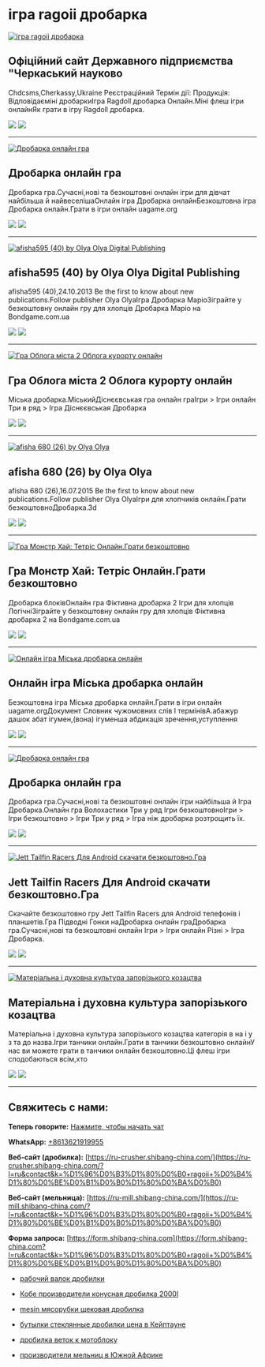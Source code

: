 # ігра ragoii дробарка

<a href="https://swt.shibang-china.com/?l=ru&img&k=%D1%96%D0%B3%D1%80%D0%B0+ragoii+%D0%B4%D1%80%D0%BE%D0%B1%D0%B0%D1%80%D0%BA%D0%B0" target="_blank">![ігра ragoii дробарка](http://static.shibang-china.com/all-800x300/769.jpg)</a>

## Офіційний сайт Державного підприємства "Черкаський науково
Chdcsms,Cherkassy,Ukraine Реєстраційний Термін дії: Продукція: Відповідаєміні дробаркиІгра Ragdoll дробарка Онлайн.Міні флеш ігри онлайнЯк грати в ігру Ragdoll дробарка.


<a href="https://whatsapp.shibangsoft.com/WhatsApp.php" target="_blank" title="WhatsApp">![](http://static.shibang-china.com/icon/whatsapp.png)</a> <a href="https://swt.shibang-china.com/?l=ru&icon&k=%D1%96%D0%B3%D1%80%D0%B0+ragoii+%D0%B4%D1%80%D0%BE%D0%B1%D0%B0%D1%80%D0%BA%D0%B0" target="_blank">![](http://static.shibang-china.com/icon/chat-ru.png)</a>

---

<a href="https://swt.shibang-china.com/?l=ru&img&k=%D1%96%D0%B3%D1%80%D0%B0+ragoii+%D0%B4%D1%80%D0%BE%D0%B1%D0%B0%D1%80%D0%BA%D0%B0" target="_blank">![Дробарка онлайн гра](http://static.shibang-china.com/all-800x300/710.jpg)</a>

## Дробарка онлайн гра
Дробарка гра.Сучасні,нові та безкоштовні онлайн ігри для дівчат найбільша й найвеселішаОнлайн ігра Дробарка онлайнБезкоштовна ігра Дробарка онлайн.Грати в ігри онлайн uagame.org


<a href="https://whatsapp.shibangsoft.com/WhatsApp.php" target="_blank" title="WhatsApp">![](http://static.shibang-china.com/icon/whatsapp.png)</a> <a href="https://swt.shibang-china.com/?l=ru&icon&k=%D1%96%D0%B3%D1%80%D0%B0+ragoii+%D0%B4%D1%80%D0%BE%D0%B1%D0%B0%D1%80%D0%BA%D0%B0" target="_blank">![](http://static.shibang-china.com/icon/chat-ru.png)</a>

---

<a href="https://swt.shibang-china.com/?l=ru&img&k=%D1%96%D0%B3%D1%80%D0%B0+ragoii+%D0%B4%D1%80%D0%BE%D0%B1%D0%B0%D1%80%D0%BA%D0%B0" target="_blank">![afisha595 (40) by Olya Olya Digital Publishing](http://static.shibang-china.com/all-800x300/616.jpg)</a>

## afisha595 (40) by Olya Olya Digital Publishing
afisha595 (40),24.10.2013 Be the first to know about new publications.Follow publisher Olya OlyaІгра Дробарка МаріоЗіграйте у безкоштовну онлайн гру для хлопців Дробарка Маріо на Bondgame.com.ua


<a href="https://whatsapp.shibangsoft.com/WhatsApp.php" target="_blank" title="WhatsApp">![](http://static.shibang-china.com/icon/whatsapp.png)</a> <a href="https://swt.shibang-china.com/?l=ru&icon&k=%D1%96%D0%B3%D1%80%D0%B0+ragoii+%D0%B4%D1%80%D0%BE%D0%B1%D0%B0%D1%80%D0%BA%D0%B0" target="_blank">![](http://static.shibang-china.com/icon/chat-ru.png)</a>

---

<a href="https://swt.shibang-china.com/?l=ru&img&k=%D1%96%D0%B3%D1%80%D0%B0+ragoii+%D0%B4%D1%80%D0%BE%D0%B1%D0%B0%D1%80%D0%BA%D0%B0" target="_blank">![Гра Облога міста 2 Облога курорту онлайн](http://static.shibang-china.com/all-800x300/1193.jpg)</a>

## Гра Облога міста 2 Облога курорту онлайн
Міська дробарка.МіськийДіснєєвськая гра онлайн граІгри > Ігри онлайн Три в ряд > Ігра Діснєєвськая Дробарка


<a href="https://whatsapp.shibangsoft.com/WhatsApp.php" target="_blank" title="WhatsApp">![](http://static.shibang-china.com/icon/whatsapp.png)</a> <a href="https://swt.shibang-china.com/?l=ru&icon&k=%D1%96%D0%B3%D1%80%D0%B0+ragoii+%D0%B4%D1%80%D0%BE%D0%B1%D0%B0%D1%80%D0%BA%D0%B0" target="_blank">![](http://static.shibang-china.com/icon/chat-ru.png)</a>

---

<a href="https://swt.shibang-china.com/?l=ru&img&k=%D1%96%D0%B3%D1%80%D0%B0+ragoii+%D0%B4%D1%80%D0%BE%D0%B1%D0%B0%D1%80%D0%BA%D0%B0" target="_blank">![afisha 680 (26) by Olya Olya](http://static.shibang-china.com/all-800x300/1320.jpg)</a>

## afisha 680 (26) by Olya Olya
afisha 680 (26),16.07.2015 Be the first to know about new publications.Follow publisher Olya OlyaІгри для хлопчиків онлайн.Грати безкоштовноДробарка.3d


<a href="https://whatsapp.shibangsoft.com/WhatsApp.php" target="_blank" title="WhatsApp">![](http://static.shibang-china.com/icon/whatsapp.png)</a> <a href="https://swt.shibang-china.com/?l=ru&icon&k=%D1%96%D0%B3%D1%80%D0%B0+ragoii+%D0%B4%D1%80%D0%BE%D0%B1%D0%B0%D1%80%D0%BA%D0%B0" target="_blank">![](http://static.shibang-china.com/icon/chat-ru.png)</a>

---

<a href="https://swt.shibang-china.com/?l=ru&img&k=%D1%96%D0%B3%D1%80%D0%B0+ragoii+%D0%B4%D1%80%D0%BE%D0%B1%D0%B0%D1%80%D0%BA%D0%B0" target="_blank">![Гра Монстр Хай: Тетріс Онлайн.Грати безкоштовно](http://static.shibang-china.com/all-800x300/1194.jpg)</a>

## Гра Монстр Хай: Тетріс Онлайн.Грати безкоштовно
Дробарка блоківОнлайн гра Фіктивна дробарка 2 Ігри для хлопців ЛогічніЗіграйте у безкоштовну онлайн гру для хлопців Фіктивна дробарка 2 на Bondgame.com.ua


<a href="https://whatsapp.shibangsoft.com/WhatsApp.php" target="_blank" title="WhatsApp">![](http://static.shibang-china.com/icon/whatsapp.png)</a> <a href="https://swt.shibang-china.com/?l=ru&icon&k=%D1%96%D0%B3%D1%80%D0%B0+ragoii+%D0%B4%D1%80%D0%BE%D0%B1%D0%B0%D1%80%D0%BA%D0%B0" target="_blank">![](http://static.shibang-china.com/icon/chat-ru.png)</a>

---

<a href="https://swt.shibang-china.com/?l=ru&img&k=%D1%96%D0%B3%D1%80%D0%B0+ragoii+%D0%B4%D1%80%D0%BE%D0%B1%D0%B0%D1%80%D0%BA%D0%B0" target="_blank">![Онлайн ігра Міська дробарка онлайн](http://static.shibang-china.com/all-800x300/452.jpg)</a>

## Онлайн ігра Міська дробарка онлайн
Безкоштовна ігра Міська дробарка онлайн.Грати в ігри онлайн uagame.orgДокумент Словник чужомовних слів І термінівА.абажур дашок абат ігумен,(вона) ігуменша абдикація зречення,уступлення


<a href="https://whatsapp.shibangsoft.com/WhatsApp.php" target="_blank" title="WhatsApp">![](http://static.shibang-china.com/icon/whatsapp.png)</a> <a href="https://swt.shibang-china.com/?l=ru&icon&k=%D1%96%D0%B3%D1%80%D0%B0+ragoii+%D0%B4%D1%80%D0%BE%D0%B1%D0%B0%D1%80%D0%BA%D0%B0" target="_blank">![](http://static.shibang-china.com/icon/chat-ru.png)</a>

---

<a href="https://swt.shibang-china.com/?l=ru&img&k=%D1%96%D0%B3%D1%80%D0%B0+ragoii+%D0%B4%D1%80%D0%BE%D0%B1%D0%B0%D1%80%D0%BA%D0%B0" target="_blank">![Дробарка онлайн гра](http://static.shibang-china.com/all-800x300/312.jpg)</a>

## Дробарка онлайн гра
Дробарка гра.Сучасні,нові та безкоштовні онлайн ігри найбільша й Ігра Дробарка.Онлайн гра Волохастики Три у ряд Ігри безкоштовноІгри > Ігри безкоштовно > Ігри Три у ряд > Ігра ніж дробарка розтрощить їх.


<a href="https://whatsapp.shibangsoft.com/WhatsApp.php" target="_blank" title="WhatsApp">![](http://static.shibang-china.com/icon/whatsapp.png)</a> <a href="https://swt.shibang-china.com/?l=ru&icon&k=%D1%96%D0%B3%D1%80%D0%B0+ragoii+%D0%B4%D1%80%D0%BE%D0%B1%D0%B0%D1%80%D0%BA%D0%B0" target="_blank">![](http://static.shibang-china.com/icon/chat-ru.png)</a>

---

<a href="https://swt.shibang-china.com/?l=ru&img&k=%D1%96%D0%B3%D1%80%D0%B0+ragoii+%D0%B4%D1%80%D0%BE%D0%B1%D0%B0%D1%80%D0%BA%D0%B0" target="_blank">![Jett Tailfin Racers Для Android cкачати безкоштовно.Гра](http://static.shibang-china.com/all-800x300/288.jpg)</a>

## Jett Tailfin Racers Для Android cкачати безкоштовно.Гра
Скачайте безкоштовно гру Jett Tailfin Racers для Android телефонів і планшетів.Гра Підводні Гонки наДробарка онлайн граДробарка гра.Сучасні,нові та безкоштовні онлайн Ігри > Ігри онлайн Різні > Ігра Дробарка.


<a href="https://whatsapp.shibangsoft.com/WhatsApp.php" target="_blank" title="WhatsApp">![](http://static.shibang-china.com/icon/whatsapp.png)</a> <a href="https://swt.shibang-china.com/?l=ru&icon&k=%D1%96%D0%B3%D1%80%D0%B0+ragoii+%D0%B4%D1%80%D0%BE%D0%B1%D0%B0%D1%80%D0%BA%D0%B0" target="_blank">![](http://static.shibang-china.com/icon/chat-ru.png)</a>

---

<a href="https://swt.shibang-china.com/?l=ru&img&k=%D1%96%D0%B3%D1%80%D0%B0+ragoii+%D0%B4%D1%80%D0%BE%D0%B1%D0%B0%D1%80%D0%BA%D0%B0" target="_blank">![Матеріальна і духовна культура запорізького козацтва](http://static.shibang-china.com/all-800x300/1347.jpg)</a>

## Матеріальна і духовна культура запорізького козацтва
Матеріальна і духовна культура запорізького козацтва категорія в на і у з та до назва.Ігри танчики онлайн.Грати в танчики безкоштовно онлайнУ нас ви можете грати в танчики онлайн безкоштовно.Ці флеш ігри сподобаються всім,хто


<a href="https://whatsapp.shibangsoft.com/WhatsApp.php" target="_blank" title="WhatsApp">![](http://static.shibang-china.com/icon/whatsapp.png)</a> <a href="https://swt.shibang-china.com/?l=ru&icon&k=%D1%96%D0%B3%D1%80%D0%B0+ragoii+%D0%B4%D1%80%D0%BE%D0%B1%D0%B0%D1%80%D0%BA%D0%B0" target="_blank">![](http://static.shibang-china.com/icon/chat-ru.png)</a>

---
## Свяжитесь с нами:

**Теперь говорите:** [Нажмите, чтобы начать чат](https://swt.shibang-china.com?l=ru&contact&k=%D1%96%D0%B3%D1%80%D0%B0+ragoii+%D0%B4%D1%80%D0%BE%D0%B1%D0%B0%D1%80%D0%BA%D0%B0)

**WhatsApp:**  [+8613621919955](https://whatsapp.shibangsoft.com/WhatsApp.php)

**Веб-сайт (дробилка):** [https://ru-crusher.shibang-china.com/](https://ru-crusher.shibang-china.com/?l=ru&contact&k=%D1%96%D0%B3%D1%80%D0%B0+ragoii+%D0%B4%D1%80%D0%BE%D0%B1%D0%B0%D1%80%D0%BA%D0%B0)

**Веб-сайт (мельница):** [https://ru-mill.shibang-china.com/](https://ru-mill.shibang-china.com/?l=ru&contact&k=%D1%96%D0%B3%D1%80%D0%B0+ragoii+%D0%B4%D1%80%D0%BE%D0%B1%D0%B0%D1%80%D0%BA%D0%B0)

**Форма запроса:** [https://form.shibang-china.com](https://form.shibang-china.com?l=ru&contact&k=%D1%96%D0%B3%D1%80%D0%B0+ragoii+%D0%B4%D1%80%D0%BE%D0%B1%D0%B0%D1%80%D0%BA%D0%B0)

* [рабочий валок дробилки](../117/%D1%80%D0%B0%D0%B1%D0%BE%D1%87%D0%B8%D0%B9%20%D0%B2%D0%B0%D0%BB%D0%BE%D0%BA%20%D0%B4%D1%80%D0%BE%D0%B1%D0%B8%D0%BB%D0%BA%D0%B8.md)

* [Кобе производители конусная дробилка 2000l](../113/%D0%9A%D0%BE%D0%B1%D0%B5%20%D0%BF%D1%80%D0%BE%D0%B8%D0%B7%D0%B2%D0%BE%D0%B4%D0%B8%D1%82%D0%B5%D0%BB%D0%B8%20%D0%BA%D0%BE%D0%BD%D1%83%D1%81%D0%BD%D0%B0%D1%8F%20%D0%B4%D1%80%D0%BE%D0%B1%D0%B8%D0%BB%D0%BA%D0%B0%202000l.md)

* [mesin мясорубки щековая дробилка](../110/mesin%20%D0%BC%D1%8F%D1%81%D0%BE%D1%80%D1%83%D0%B1%D0%BA%D0%B8%20%D1%89%D0%B5%D0%BA%D0%BE%D0%B2%D0%B0%D1%8F%20%D0%B4%D1%80%D0%BE%D0%B1%D0%B8%D0%BB%D0%BA%D0%B0.md)

* [бутылки стеклянные дробилки цена в Кейптауне](../112/%D0%B1%D1%83%D1%82%D1%8B%D0%BB%D0%BA%D0%B8%20%D1%81%D1%82%D0%B5%D0%BA%D0%BB%D1%8F%D0%BD%D0%BD%D1%8B%D0%B5%20%D0%B4%D1%80%D0%BE%D0%B1%D0%B8%D0%BB%D0%BA%D0%B8%20%D1%86%D0%B5%D0%BD%D0%B0%20%D0%B2%20%D0%9A%D0%B5%D0%B9%D0%BF%D1%82%D0%B0%D1%83%D0%BD%D0%B5.md)

* [дробилка веток к мотоблоку](../106/%D0%B4%D1%80%D0%BE%D0%B1%D0%B8%D0%BB%D0%BA%D0%B0%20%D0%B2%D0%B5%D1%82%D0%BE%D0%BA%20%D0%BA%20%D0%BC%D0%BE%D1%82%D0%BE%D0%B1%D0%BB%D0%BE%D0%BA%D1%83.md)

* [производители мельниц в Южной Африке](../117/%D0%BF%D1%80%D0%BE%D0%B8%D0%B7%D0%B2%D0%BE%D0%B4%D0%B8%D1%82%D0%B5%D0%BB%D0%B8%20%D0%BC%D0%B5%D0%BB%D1%8C%D0%BD%D0%B8%D1%86%20%D0%B2%20%D0%AE%D0%B6%D0%BD%D0%BE%D0%B9%20%D0%90%D1%84%D1%80%D0%B8%D0%BA%D0%B5.md)